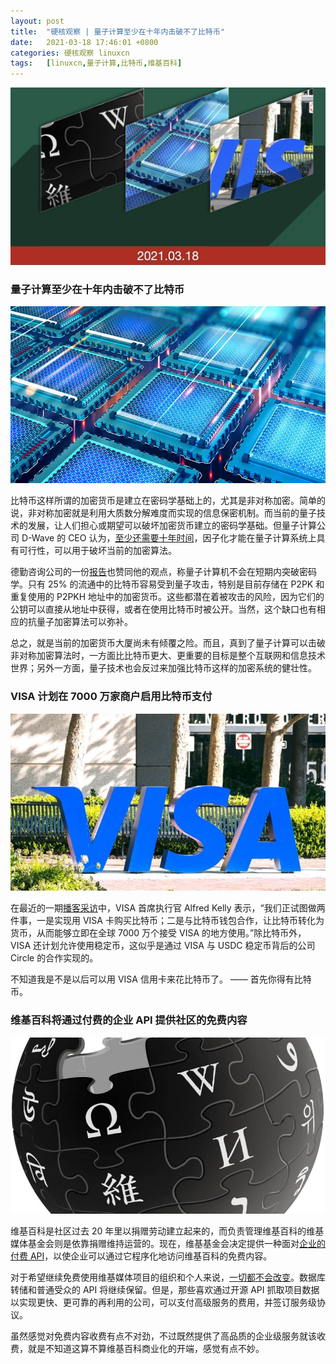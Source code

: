 ```yaml
---
layout: post
title:	"硬核观察 | 量子计算至少在十年内击破不了比特币"
date:	2021-03-18 17:46:01 +0800 
categories:	硬核观察 linuxcn 
tags:	[linuxcn,量子计算,比特币,维基百科]
---
```



![](/Asserts/Images/album/202103/18/174447nk89a9kukbbm99ff.jpg)


### 量子计算至少在十年内击破不了比特币


![](/Asserts/Images/album/202103/18/174501ifvz8yh7tftq4xvb.jpg)


比特币这样所谓的加密货币是建立在密码学基础上的，尤其是非对称加密。简单的说，非对称加密就是利用大质数分解难度而实现的信息保密机制。而当前的量子技术的发展，让人们担心或期望可以破坏加密货币建立的密码学基础。但量子计算公司 D-Wave 的 CEO 认为，[至少还需要十年时间](https://www.zdnet.com/article/quantum-computing-breaking-into-real-world-biz-but-not-yet-into-cryptography/)，因子化才能在量子计算系统上具有可行性，可以用于破坏当前的加密算法。


德勤咨询公司的一份[报告](https://www2.deloitte.com/nl/nl/pages/innovatie/artikelen/quantum-computers-and-their-impact-on-cyber-security.html)也赞同他的观点，称量子计算机不会在短期内突破密码学。只有 25% 的流通中的比特币容易受到量子攻击，特别是目前存储在 P2PK 和重复使用的 P2PKH 地址中的加密货币。这些都潜在着被攻击的风险，因为它们的公钥可以直接从地址中获得，或者在使用比特币时被公开。当然，这个缺口也有相应的抗量子加密算法可以弥补。


总之，就是当前的加密货币大厦尚未有倾覆之险。而且，真到了量子计算可以击破非对称加密算法时，一方面比比特币更大、更重要的目标是整个互联网和信息技术世界；另外一方面，量子技术也会反过来加强比特币这样的加密系统的健壮性。 


### VISA 计划在 7000 万家商户启用比特币支付


![](/Asserts/Images/album/202103/18/174514tipowbpx5ix3off3.jpg)


在最近的一期[播客采访](https://podcasts.apple.com/us/podcast/will-bitcoin-disrupt-visas-business/id1501891506?i=1000513214346)中，VISA 首席执行官 Alfred Kelly 表示，“我们正试图做两件事，一是实现用 VISA 卡购买比特币；二是与比特币钱包合作，让比特币转化为货币，从而能够立即在全球 7000 万个接受 VISA 的地方使用。”除比特币外，VISA 还计划允许使用稳定币，这似乎是通过 VISA 与 USDC 稳定币背后的公司 Circle 的合作实现的。


不知道我是不是以后可以用 VISA 信用卡来花比特币了。 —— 首先你得有比特币。


### 维基百科将通过付费的企业 API 提供社区的免费内容


![](/Asserts/Images/album/202103/18/174527y1gz1mwg8cnapjgr.jpg)


维基百科是社区过去 20 年里以捐赠劳动建立起来的，而负责管理维基百科的维基媒体基金会则是依靠捐赠维持运营的。现在，维基基金会决定提供一种面对[企业的付费 API](https://enterprise.wikimedia.com/)，以使企业可以通过它程序化地访问维基百科的免费内容。


对于希望继续免费使用维基媒体项目的组织和个人来说，[一切都不会改变](https://www.theregister.com/2021/03/17/wikimedia_enterprise_api/)。数据库转储和普通受众的 API 将继续保留。但是，那些喜欢通过开源 API 抓取项目数据以实现更快、更可靠的再利用的公司，可以支付高级服务的费用，并签订服务级协议。


虽然感觉对免费内容收费有点不对劲，不过既然提供了高品质的企业级服务就该收费，就是不知道这算不算维基百科商业化的开端，感觉有点不妙。
